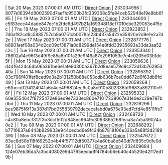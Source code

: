 | Sat 20 May 2023 07:00:01 AM UTC | [Direct](https://oshi.at/gSqg) [Onion](http://5ety7tpkim5me6eszuwcje7bmy25pbtrjtue7zkqqgziljwqy3rrikqd.onion/gSqg) | 233034956 | 8077e16394d8002590d7aef1c9503b3fd339368d5fe84ceb52948e19e8bb6f85 | 
| Fri 19 May 2023 07:00:01 AM UTC | [Direct](https://oshi.at/aSNV) [Onion](http://5ety7tpkim5me6eszuwcje7bmy25pbtrjtue7zkqqgziljwqy3rrikqd.onion/aSNV) | 233044600 | c5f83ecc44dade847ec1b2fde6d497b21a169348f18cf7010cbe329053e4f5ec | 
| Thu 18 May 2023 07:00:01 AM UTC | [Direct](https://oshi.at/Rocz) [Onion](http://5ety7tpkim5me6eszuwcje7bmy25pbtrjtue7zkqqgziljwqy3rrikqd.onion/Rocz) | 232923852 | 7d6af82cd6c5885757cb8a0751cb0078a123b437a5422e35820e2d9e1e2a7d2e | 
| Wed 17 May 2023 07:00:01 AM UTC | [Direct](https://oshi.at/fWgd) [Onion](http://5ety7tpkim5me6eszuwcje7bmy25pbtrjtue7zkqqgziljwqy3rrikqd.onion/fWgd) | 232877776 | b8901aef08a034d2cd09cf3871a8d8299de154e8fdd33935693a33da3aa52c2c | 
| Tue 16 May 2023 07:00:01 AM UTC | [Direct](https://oshi.at/LPLT) [Onion](http://5ety7tpkim5me6eszuwcje7bmy25pbtrjtue7zkqqgziljwqy3rrikqd.onion/LPLT) | 233353340 | 78602a14c96f3d49f9e85a6b101a29e9f46a87e2961053e7e4c0205d03b1dc5f | 
| Mon 15 May 2023 07:00:01 AM UTC | [Direct](https://oshi.at/ofSw) [Onion](http://5ety7tpkim5me6eszuwcje7bmy25pbtrjtue7zkqqgziljwqy3rrikqd.onion/ofSw) | 233059636 | d44f6424c64b06a361be6e1afe9d300a367b2d8eae579d9c273d13b76295340a | 
| Sun 14 May 2023 07:00:01 AM UTC | [Direct](https://oshi.at/mJiF) [Onion](http://5ety7tpkim5me6eszuwcje7bmy25pbtrjtue7zkqqgziljwqy3rrikqd.onion/mJiF) | 232895392 | 03c796f401fef8ced9d3a2b131250b88e053cdb636b7ce0dd672d6f63db8fd49 | 
| Sat 13 May 2023 07:00:01 AM UTC | [Direct](https://oshi.at/QsQW) [Onion](http://5ety7tpkim5me6eszuwcje7bmy25pbtrjtue7zkqqgziljwqy3rrikqd.onion/QsQW) | 232659268 | e6fbccdf2f4124041a6c4ce496824ec9c0a8c910b802336bf9683a892110c96f | 
| Fri 12 May 2023 07:00:01 AM UTC | [Direct](https://oshi.at/zJWd) [Onion](http://5ety7tpkim5me6eszuwcje7bmy25pbtrjtue7zkqqgziljwqy3rrikqd.onion/zJWd) | 232595332 | 60e3554647f8725472e86ec9e7333ec860e71017238067e31e0e2c29e797bdbd | 
| Thu 11 May 2023 07:00:01 AM UTC | [Direct](https://oshi.at/Yeph) [Onion](http://5ety7tpkim5me6eszuwcje7bmy25pbtrjtue7zkqqgziljwqy3rrikqd.onion/Yeph) | 232816296 | bee9875f6f13a387d17bd055839792dececafabd0a675e93ed7cfd4e8511ffe7 | 
| Wed 10 May 2023 07:00:01 AM UTC | [Direct](https://oshi.at/Fyjs) [Onion](http://5ety7tpkim5me6eszuwcje7bmy25pbtrjtue7zkqqgziljwqy3rrikqd.onion/Fyjs) | 232468720 | c4c80a8ebcf317f3b3dcf502d848ec9649c3093865268feaa3a7a5a39074a0e2 | 
| Tue 09 May 2023 07:00:01 AM UTC | [Direct](https://oshi.at/DhdX) [Onion](http://5ety7tpkim5me6eszuwcje7bmy25pbtrjtue7zkqqgziljwqy3rrikqd.onion/DhdX) | 232688292 | b7710637a6443b929933e944cecbd6e9f424b87818106e336a5a88f2d2189390 | 
| Mon 08 May 2023 07:00:01 AM UTC | [Direct](https://oshi.at/cWAi) [Onion](http://5ety7tpkim5me6eszuwcje7bmy25pbtrjtue7zkqqgziljwqy3rrikqd.onion/cWAi) | 232547672 | 83ec8d50b118f69252b4b44f57112df50377e4a60ba8e540df7d835c9dfe0d56 | 
| Sun 07 May 2023 07:00:01 AM UTC | [Direct](<html>) [Onion]() | 232409684 | 124e07eb36da7a3bc40802e9d4795eedadff4784cb6eb40c4b520e42f17ed19b | 
